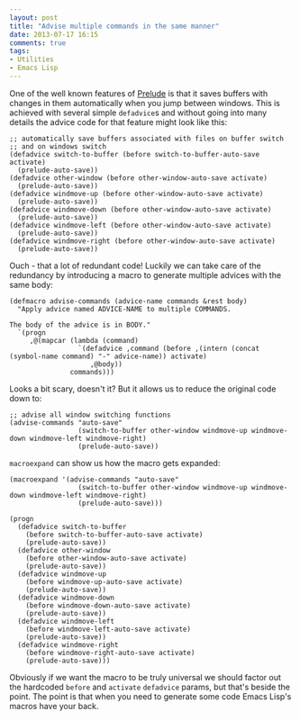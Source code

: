 ```yaml
---
layout: post
title: "Advise multiple commands in the same manner"
date: 2013-07-17 16:15
comments: true
tags:
- Utilities
- Emacs Lisp
---
```


One of the well known features of
[Prelude](https://github.com/bbatsov/prelude) is that it saves buffers
with changes in them automatically when you jump between
windows. This is achieved with several simple `defadvice`s and without
going into many details the advice code for that feature might look like this:

``` elisp
;; automatically save buffers associated with files on buffer switch
;; and on windows switch
(defadvice switch-to-buffer (before switch-to-buffer-auto-save activate)
  (prelude-auto-save))
(defadvice other-window (before other-window-auto-save activate)
  (prelude-auto-save))
(defadvice windmove-up (before other-window-auto-save activate)
  (prelude-auto-save))
(defadvice windmove-down (before other-window-auto-save activate)
  (prelude-auto-save))
(defadvice windmove-left (before other-window-auto-save activate)
  (prelude-auto-save))
(defadvice windmove-right (before other-window-auto-save activate)
  (prelude-auto-save))
```

Ouch - that a lot of redundant code! Luckily we can take care of the
redundancy by introducing a macro to generate multiple advices with
the same body:

``` elisp
(defmacro advise-commands (advice-name commands &rest body)
  "Apply advice named ADVICE-NAME to multiple COMMANDS.

The body of the advice is in BODY."
  `(progn
     ,@(mapcar (lambda (command)
                 `(defadvice ,command (before ,(intern (concat (symbol-name command) "-" advice-name)) activate)
                    ,@body))
               commands)))
```

Looks a bit scary, doesn't it? But it allows us to reduce the original code down to:

``` elisp
;; advise all window switching functions
(advise-commands "auto-save"
                 (switch-to-buffer other-window windmove-up windmove-down windmove-left windmove-right)
                 (prelude-auto-save))
```

`macroexpand` can show us how the macro gets expanded:

``` elisp
(macroexpand '(advise-commands "auto-save"
                 (switch-to-buffer other-window windmove-up windmove-down windmove-left windmove-right)
                 (prelude-auto-save)))

(progn
  (defadvice switch-to-buffer
    (before switch-to-buffer-auto-save activate)
    (prelude-auto-save))
  (defadvice other-window
    (before other-window-auto-save activate)
    (prelude-auto-save))
  (defadvice windmove-up
    (before windmove-up-auto-save activate)
    (prelude-auto-save))
  (defadvice windmove-down
    (before windmove-down-auto-save activate)
    (prelude-auto-save))
  (defadvice windmove-left
    (before windmove-left-auto-save activate)
    (prelude-auto-save))
  (defadvice windmove-right
    (before windmove-right-auto-save activate)
    (prelude-auto-save)))
```

Obviously if we want the macro to be truly universal we should factor
out the hardcoded `before` and `activate` `defadvice` params, but
that's beside the point. The point is that when you need to generate
some code Emacs Lisp's macros have your back.
